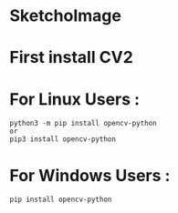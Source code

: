 # SketchoImage
  # First install CV2
   # For Linux Users :  
    python3 -m pip install opencv-python
    or
    pip3 install opencv-python
   # For Windows Users : 
    pip install opencv-python
